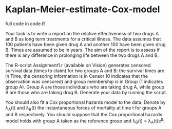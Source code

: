 # Kaplan-Meier-estimate-Cox-model

full code in code.R

Your task is to write a report on the relative effectiveness of two drugs A and B as long term treatments for a critical illness. The data assumes that 100 patients have been given drug A and another 100 have been given drug B. Times are assumed to be in years. The aim of the report is to assess if there is any difference in prolonging life between the two drugs A and B.

The R-script Assignment1.r (available on Vision) generates censored survival data (times to claim) for two groups A and B: the survival times are in Time, the censoring information is in Censor (0 indicates that the observation was censored) and group membership is in Group (1 indicates group A). Group A are those individuals who are taking drug A, while group B are those who are taking drug B. Generate your data by running the script.

You should also fit a Cox proportional hazards model to the data. Denote by &#955;<sub>A</sub>(t) and &#955;<sub>B</sub>(t) the instantaneous forces of mortality at time t for groups A and B respectively. You should suppose that the Cox proportional hazards model holds with group A taken as the reference group and &#955;<sub>B</sub>(t) = &#955;<sub>A</sub>(t)e<sup>&#946;</sup>:
